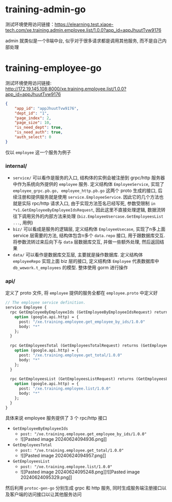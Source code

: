 # training-admin-go
测试环境使用访问链接：https://elearning.test.xiaoe-tech.com/xe.training.admin.employee.list/1.0.0?app_id=appJhuutTvw9176

admin 就类似是一个B端中台, 似乎对于很多请求都是调用其他服务, 而不是自己内部处理

# training-employee-go
测试环境使用访问链接: http://172.19.145.108:8000/xe.training.employee.list/1.0.0?app_id=appJhuutTvw9176
```json
{
    "app_id": "appJhuutTvw9176",
    "dept_id": "1",
    "page_index": 2,
    "page_size": 10,
    "is_need_dept": true,
    "is_need_auth": true,
    "auth_select": 0
}
```


仅以 `employee` 这一个服务为例子

### internal/
- `service/` 可以看作是服务的入口, 结构体的实例会被注册到 grpc/http 服务器中作为系统向外提供的 `employee` 服务. 定义结构体 `EmployeeService`, 实现了 `employee_grpc.pb.go, employee_http.pb.go` 这两个 proto 生成的接口, 后续注册和提供服务就是使用 `service.EmployeeService`. 因此它的几个方法也就是实际 rpc/http 请求入口, 由于实现方法签名已经写死, 参数受限制 `in *v1.GetEmployeeByEmployeeIdsRequest`, 因此这里不直接处理逻辑, 数据流转往下调用另外的内部方法来处理 (`biz.EmployeeUsercase.GetEmployeesList ...`, 用例)
- `biz/` 可以看成是服务的逻辑层, 定义结构体 `EmployeeUsecase`, 实现了n多上面 service 层需要的方法, 结构体包含n多个 `data.repo` 接口, 用于跟数据库交互. 将参数流转过来后向下与 `data` 层数据库交互, 并做一些额外处理, 然后返回结果
- `data/` 可以看作是数据库交互层, 主要就是操作数据库. 定义结构体 `employeeRepo` 实现上面 biz 层的接口, 定义结构体 `Employee` 代表数据库中 `db_wework.t_employees` 的模型. 整体使用 gorm 进行操作

### api/
定义了 proto 文件, 将 `employee` 提供的服务全都在 `employee.proto` 中定义好
```proto
// The employee service definition.
service Employee {
  rpc GetEmployeeByEmployeeIds (GetEmployeeByEmployeeIdsRequest) returns (GetEmployeeByEmployeeIdsReply) {
    option (google.api.http) = {
      post: "/xe.training.employee.get_employee_by_ids/1.0.0"
      body: "*"
    };
  }
  
  rpc GetEmployeesTotal (GetEmployeesTotalRequest) returns (GetEmployeesTotalReply) {
    option (google.api.http) = {
      post: "/xe.training.employee.get_total/1.0.0"
      body: "*"
    };
  }
  
  rpc GetEmployeesList (GetEmployeesListRequest) returns (GetEmployeesListReply) {
    option (google.api.http) = {
      post: "/xe.training.employee.list/1.0.0"
      body: "*"
    };
  }
}
```

具体来说 employee 服务提供了 3 个 rpc/http 接口
- `GetEmployeeByEmployeeIds`
	- `post: "/xe.training.employee.get_employee_by_ids/1.0.0"`
	- ![[Pasted image 20240624094936.png]]
- `GetEmployeesTotal`
	- `post: "/xe.training.employee.get_total/1.0.0"`
	- ![[Pasted image 20240624094957.png]]
- `GetEmployeesList`
	- `post: "/xe.training.employee.list/1.0.0"`
	- ![[Pasted image 20240624095248.png]]![[Pasted image 20240624095329.png]]

然后利用 `protoc-gen-go` 分别生成 grpc 和 http 服务, 同时生成服务端注册接口以及客户端的访问接口以让其他服务访问

